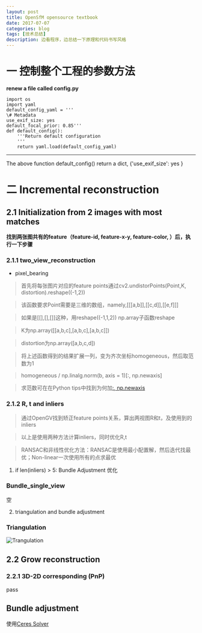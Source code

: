 ```yaml
---
layout: post
title: OpenSfM opensource textbook
date: 2017-07-07
categories: blog
tags: [技术总结]
description: 边看程序，边总结一下原理和代码书写风格
---
```

# 一 控制整个工程的参数方法

**renew a file called config.py**
```
import os
import yaml
default_config_yaml = '''
\# Metadata
use_exif_size: yes
default_focal_prior: 0.85'''
def default_config():
    '''Return default configuration
    '''
    return yaml.load(default_config_yaml)
```
---

The above function default_config() return a dict, {'use_exif_size': yes  }

# 二 Incremental reconstruction


## 2.1 Initialization from 2 images with most matches

**找到两张图共有的feature（feature-id, feature-x-y, feature-color, ）后，执行一下步骤**

### 2.1.1 two_view_reconstruction

- pixel_bearing

> 首先将每张图片对应的feature points通过cv2.undistorPoints(Point,K, distortion).reshape((-1,2))

> 该函数要求Point需要是三维的数组，namely,[[[a,b]],[[c,d]],[[e,f]]]

> 如果是[[],[],[]]这种，用reshape((-1,1,2)) np.array子函数reshape

> K为np.array([[a,b,c],[a,b,c],[a,b,c]])

> distortion为np.array([a,b,c,d])

> 将上述函数得到的结果扩展一列，变为齐次坐标homogeneous，然后取范数为1

> homogeneous / np.linalg.norm(b, axis = 1)[:, np.newaxis]

> 求范数可在在Python tips中找到为何加[:, np.newaxis](https://bryanibit.github.io/blog/2017/07/05/python-tips/)

### 2.1.2 R, t and inliers

> 通过OpenGV找到矫正feature points关系，算出两视图R和t，及使用到的inliers

> 以上是使用两种方法计算inliers，同时优化R,t

> RANSAC和非线性优化方法：RANSAC是使用最小配置解，然后迭代找最优；Non-linear一次使用所有的点求最优

1. if len(inliers) > 5: Bundle Adjustment 优化

### Bundle_single_view
空

2. triangulation and bundle adjustment

### Triangulation
![Trangulation](https://github.com/bryanibit/bryanibit.github.io/raw/master/img/doc/triangulation.png)


## 2.2 Grow reconstruction

### 2.2.1 3D-2D corresponding (PnP)

pass

## Bundle adjustment

使用[Ceres Solver](http://www.ceres-solver.org)




